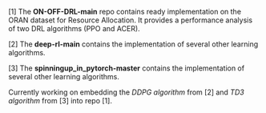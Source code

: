[1] The **ON-OFF-DRL-main** repo contains ready implementation on the ORAN dataset for Resource Allocation. It provides a performance analysis of two DRL algorithms (PPO and ACER).


[2] The **deep-rl-main** contains the implementation of several other learning algorithms.


[3] The **spinningup_in_pytorch-master** contains the implementation of several other learning algorithms.


Currently working on embedding the _DDPG algorithm_ from [2] and _TD3 algorithm_ from [3] into repo [1].
 

